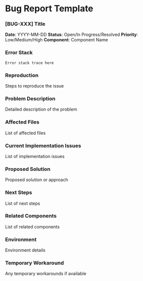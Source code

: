 # Bug Report Template

### [BUG-XXX] Title
**Date**: YYYY-MM-DD
**Status**: Open/In Progress/Resolved
**Priority**: Low/Medium/High
**Component**: Component Name

### Error Stack
```
Error stack trace here
```

### Reproduction
Steps to reproduce the issue

### Problem Description
Detailed description of the problem

### Affected Files
List of affected files

### Current Implementation Issues
List of implementation issues

### Proposed Solution
Proposed solution or approach

### Next Steps
List of next steps

### Related Components
List of related components

### Environment
Environment details

### Temporary Workaround
Any temporary workarounds if available
